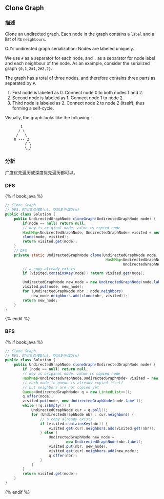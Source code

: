 ## Clone Graph


### 描述

Clone an undirected graph. Each node in the graph contains a `label` and a list of its `neighbours`.


OJ's undirected graph serialization:
Nodes are labeled uniquely.

We use `#` as a separator for each node, and `,` as a separator for node label and each neighbour of the node.
As an example, consider the serialized graph `{0,1,2#1,2#2,2}`.

The graph has a total of three nodes, and therefore contains three parts as separated by `#`.


1. First node is labeled as 0. Connect node 0 to both nodes 1 and 2.
1. Second node is labeled as 1. Connect node 1 to node 2.
1. Third node is labeled as 2. Connect node 2 to node 2 (itself), thus forming a self-cycle.

Visually, the graph looks like the following:

```
       1
      / \
     /   \
    0 --- 2
         / \
         \_/
```

### 分析

广度优先遍历或深度优先遍历都可以。


### DFS

{% if book.java %}
```java
// Clone Graph
// DFS，时间复杂度O(n)，空间复杂度O(n)
public class Solution {
    public UndirectedGraphNode cloneGraph(UndirectedGraphNode node) {
        if(node == null) return null;
        // key is original node，value is copied node
        HashMap<UndirectedGraphNode, UndirectedGraphNode> visited = new HashMap<>();
        clone(node, visited);
        return visited.get(node);
    }
    // DFS
    private static UndirectedGraphNode clone(UndirectedGraphNode node,
                                              HashMap<UndirectedGraphNode,
                                                      UndirectedGraphNode> visited) {
        // a copy already exists
        if (visited.containsKey(node)) return visited.get(node);

        UndirectedGraphNode new_node = new UndirectedGraphNode(node.label);
        visited.put(node, new_node);
        for (UndirectedGraphNode nbr : node.neighbors)
            new_node.neighbors.add(clone(nbr, visited));
        return new_node;
    }
}
```
{% endif %}


### BFS

{% if book.java %}
```java
// Clone Graph
// BFS，时间复杂度O(n)，空间复杂度O(n)
public class Solution {
    public UndirectedGraphNode cloneGraph(UndirectedGraphNode node) {
        if (node == null) return null;
        // key is original node，value is copied node
        HashMap<UndirectedGraphNode,UndirectedGraphNode> visited = new HashMap<>();
        // each node in queue is already copied itself
        // but neighbors are not copied yet
        Queue<UndirectedGraphNode> q = new LinkedList<>();
        q.offer(node);
        visited.put(node, new UndirectedGraphNode(node.label));
        while (!q.isEmpty()) {
            UndirectedGraphNode cur = q.poll();
            for (UndirectedGraphNode nbr : cur.neighbors) {
                // a copy already exists
                if (visited.containsKey(nbr)) {
                    visited.get(cur).neighbors.add(visited.get(nbr));
                } else {
                    UndirectedGraphNode new_node =
                            new UndirectedGraphNode(nbr.label);
                    visited.put(nbr, new_node);
                    visited.get(cur).neighbors.add(new_node);
                    q.offer(nbr);
                }
            }
        }
        return visited.get(node);
    }
}
```
{% endif %}
